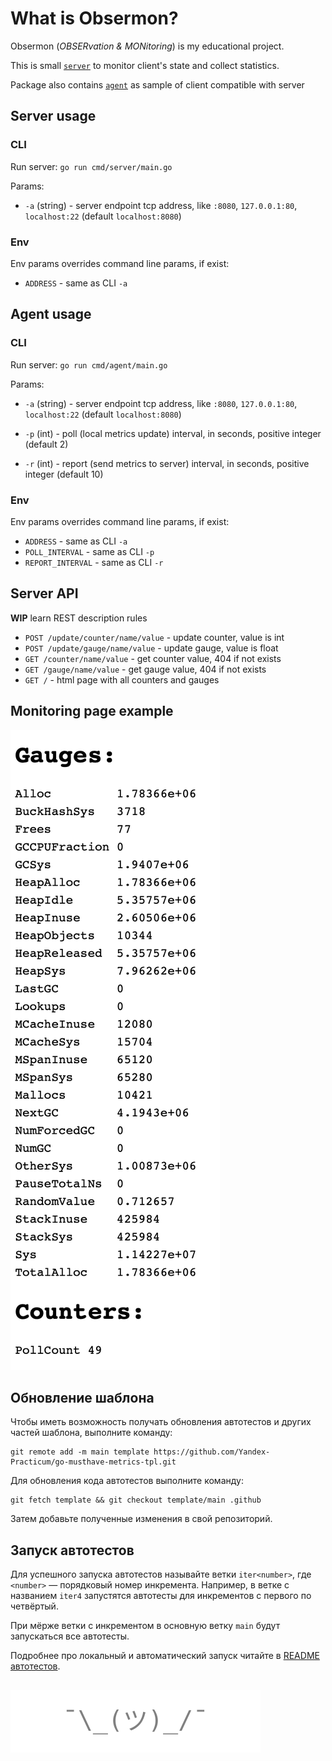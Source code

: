 # What is Obsermon?

Obsermon (*OBSERvation & MONitoring*) is my educational project.

This is small [`server`](https://github.com/stepkareserva/obsermon/tree/main/cmd/server) to monitor client's state and collect statistics.

Package also contains  [`agent`](https://github.com/stepkareserva/obsermon/tree/main/cmd/agent) as sample of client compatible with server

## Server usage

### CLI

Run server: `go run cmd/server/main.go`

Params: 

- `-a` (string) - server endpoint tcp address, like `:8080`, `127.0.0.1:80`, `localhost:22` (default `localhost:8080`)

### Env

Env params overrides command line params, if exist:

- `ADDRESS` - same as CLI `-a` 

## Agent usage

### CLI

Run server: `go run cmd/agent/main.go`

Params: 

- `-a` (string) - server endpoint tcp address, like `:8080`, `127.0.0.1:80`, `localhost:22` (default `localhost:8080`)

- `-p` (int) - poll (local metrics update) interval, in seconds, positive integer (default 2)

- `-r` (int) - report (send metrics to server) interval, in seconds, positive integer (default 10)

### Env

Env params overrides command line params, if exist:

- `ADDRESS` - same as CLI `-a` 
- `POLL_INTERVAL` - same as CLI `-p` 
- `REPORT_INTERVAL` - same as CLI `-r`

## Server API

**WIP** learn REST description rules

- `POST /update/counter/name/value` - update counter, value is int
- `POST /update/gauge/name/value` - update gauge, value is float
- `GET /counter/name/value` - get counter value, 404 if not exists
- `GET /gauge/name/value` - get gauge value, 404 if not exists
- `GET /` - html page with all counters and gauges

## Monitoring page example

![monitoring](https://raw.githubusercontent.com/stepkareserva/obsermon/refs/heads/main/assets/metrics_sample.png)

## Обновление шаблона

Чтобы иметь возможность получать обновления автотестов и других частей шаблона, выполните команду:

```
git remote add -m main template https://github.com/Yandex-Practicum/go-musthave-metrics-tpl.git
```

Для обновления кода автотестов выполните команду:

```
git fetch template && git checkout template/main .github
```

Затем добавьте полученные изменения в свой репозиторий.

## Запуск автотестов

Для успешного запуска автотестов называйте ветки `iter<number>`, где `<number>` — порядковый номер инкремента. Например, в ветке с названием `iter4` запустятся автотесты для инкрементов с первого по четвёртый.

При мёрже ветки с инкрементом в основную ветку `main` будут запускаться все автотесты.

Подробнее про локальный и автоматический запуск читайте в [README автотестов](https://github.com/Yandex-Practicum/go-autotests).

##
![footer](https://raw.githubusercontent.com/stepkareserva/obsermon/refs/heads/main/assets/footer.svg)